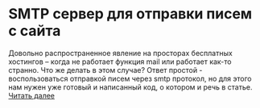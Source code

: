 # SMTP сервер для отправки писем с сайта

Довольно распространенное явление на просторах бесплатных хостингов – когда не работает функция mail или работает как-то странно. Что же делать в этом случае? Ответ простой - воспользоваться отправкой писем через smtp протокол, но для этого нам нужен уже готовый и написанный код, о котором и речь в статье. [Читать далее](http://falbar.ru/article/id/162)